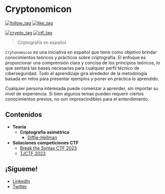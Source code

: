 # Cryptonomicon

[![follow_tag](https://img.shields.io/github/followers/Daysapro?label=Seguir&style=social)](https://github.com/Daysapro) [![like_tag](https://img.shields.io/github/stars/Daysapro/cryptonomicon?label=Favorito&style=social)](https://github.com/Daysapro/cryptonomicon)

[![crypto_tag](https://img.shields.io/:criptografía-2ecc71.svg?labelColor=F67F26&color=F67F26)]() [![ctf_tag](https://img.shields.io/:CTF-2ecc71.svg?labelColor=472D27&color=472D27)]()


> Criptografía en español.

`Crytonomicon` es una iniciativa en español que tiene como objetivo brindar conocimientos teóricos y prácticos sobre criptografía. El enfoque es proporcionar una comprensión clara y concisa de los principios teóricos, lo que sentará las bases necesarias para cualquier perfil técnico de ciberseguridad. Todo el aprendizaje gira alrededor de la metodología basada en retos para presentar ejemplos y poner en práctica lo aprendido.

Cualquier persona interesada puede comenzar a aprender, sin importar su nivel de experiencia. Si bien algunos temas pueden requerir ciertos conocimientos previos, no son imprescindibles para el entendimiento.


## Contenidos
- **Teoría**
    - **Criptografía asimétrica**
        - [Diffie-Hellman](/asymmetric/diffie-hellman/README.md)
- **Soluciones competiciones CTF**
    - [Break the Syntax CTF 2023](/writeups/Break_the_Syntax_CTF_2023/README.md)
    - [TJCTF 2023](/writeups/TJCTF_2023/README.md)


## ¡Sígueme!
- [LinkedIn](https://www.linkedin.com/in/david-ram%C3%ADrez-acero-3bb282266/)
- [Twitter](https://twitter.com/daysapro)